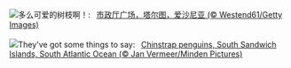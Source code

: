 ![](https://www.bing.com/th?id=OHR.EstoniaXmasEve_ZH-CN5870799404_UHD.jpg&w=1000)多么可爱的树枝啊！:&nbsp;&ensp;[市政厅广场，塔尔图，爱沙尼亚 (© Westend61/Getty Images)](https://www.bing.com/th?id=OHR.EstoniaXmasEve_ZH-CN5870799404_UHD.jpg)
<br><br/>
![](https://www.bing.com/th?id=OHR.FestivusPenguins_EN-US9322662873_UHD.jpg&w=1000)They've got some things to say:&nbsp;&ensp;[Chinstrap penguins, South Sandwich Islands, South Atlantic Ocean (© Jan Vermeer/Minden Pictures)](https://www.bing.com/th?id=OHR.FestivusPenguins_EN-US9322662873_UHD.jpg)
<br><br/>
